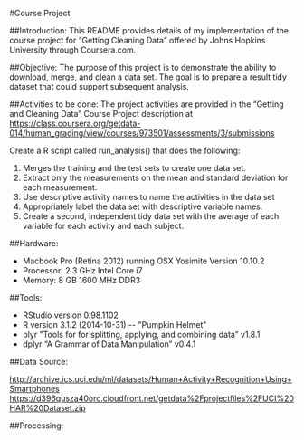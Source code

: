#Course Project

##Introduction:
This README provides details of my implementation of the course project for “Getting Cleaning Data” offered by Johns Hopkins University through Coursera.com.

##Objective:
The purpose of this project is to demonstrate the ability to download, merge, and clean a data set. The goal is to prepare a result tidy dataset that could support subsequent analysis.

##Activities to be done:
The project activities are provided in the “Getting and Cleaning Data” Course Project description at https://class.coursera.org/getdata-014/human_grading/view/courses/973501/assessments/3/submissions

Create a R script called run_analysis() that does the following:
1. Merges the training and the test sets to create one data set.
1. Extract only the measurements on the mean and standard deviation for each measurement.
1. Use descriptive activity names to name the activities in the data set
1. Appropriately label the data set with descriptive variable names.
1. Create a second, independent tidy data set with the average of each variable for each activity and each subject.


##Hardware: 
* Macbook Pro (Retina 2012) running OSX Yosimite Version 10.10.2
* Processor: 2.3 GHz Intel Core i7
* Memory: 8 GB 1600 MHz DDR3

##Tools:
* RStudio version 0.98.1102
* R version 3.1.2 (2014-10-31) -- "Pumpkin Helmet"
* plyr     "Tools for for splitting, applying, and combining data”     v1.8.1
* dplyr   “A Grammar of Data Manipulation”     v0.4.1

##Data Source:

http://archive.ics.uci.edu/ml/datasets/Human+Activity+Recognition+Using+Smartphones 
https://d396qusza40orc.cloudfront.net/getdata%2Fprojectfiles%2FUCI%20HAR%20Dataset.zip 

##Processing:
